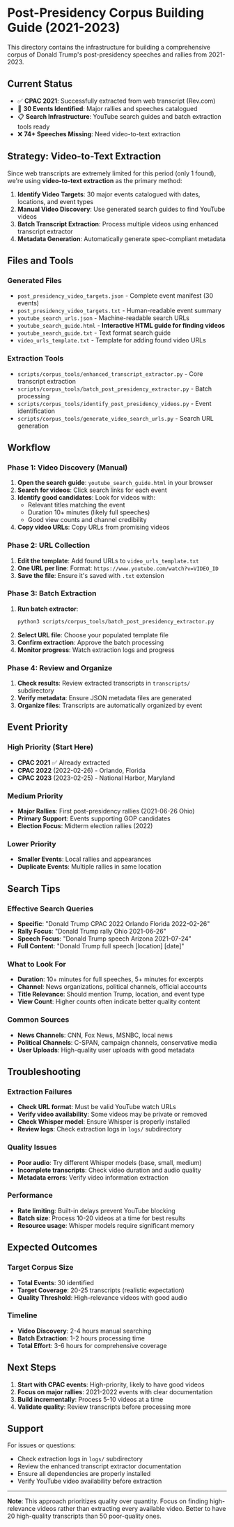 # Post-Presidency Corpus Building Guide (2021-2023)

This directory contains the infrastructure for building a comprehensive corpus of Donald Trump's post-presidency speeches and rallies from 2021-2023.

## Current Status

- ✅ **CPAC 2021**: Successfully extracted from web transcript (Rev.com)
- 🔄 **30 Events Identified**: Major rallies and speeches catalogued
- 📋 **Search Infrastructure**: YouTube search guides and batch extraction tools ready
- ❌ **74+ Speeches Missing**: Need video-to-text extraction

## Strategy: Video-to-Text Extraction

Since web transcripts are extremely limited for this period (only 1 found), we're using **video-to-text extraction** as the primary method:

1. **Identify Video Targets**: 30 major events catalogued with dates, locations, and event types
2. **Manual Video Discovery**: Use generated search guides to find YouTube videos
3. **Batch Transcript Extraction**: Process multiple videos using enhanced transcript extractor
4. **Metadata Generation**: Automatically generate spec-compliant metadata

## Files and Tools

### Generated Files
- `post_presidency_video_targets.json` - Complete event manifest (30 events)
- `post_presidency_video_targets.txt` - Human-readable event summary
- `youtube_search_urls.json` - Machine-readable search URLs
- `youtube_search_guide.html` - **Interactive HTML guide for finding videos**
- `youtube_search_guide.txt` - Text format search guide
- `video_urls_template.txt` - Template for adding found video URLs

### Extraction Tools
- `scripts/corpus_tools/enhanced_transcript_extractor.py` - Core transcript extraction
- `scripts/corpus_tools/batch_post_presidency_extractor.py` - Batch processing
- `scripts/corpus_tools/identify_post_presidency_videos.py` - Event identification
- `scripts/corpus_tools/generate_video_search_urls.py` - Search URL generation

## Workflow

### Phase 1: Video Discovery (Manual)
1. **Open the search guide**: `youtube_search_guide.html` in your browser
2. **Search for videos**: Click search links for each event
3. **Identify good candidates**: Look for videos with:
   - Relevant titles matching the event
   - Duration 10+ minutes (likely full speeches)
   - Good view counts and channel credibility
4. **Copy video URLs**: Copy URLs from promising videos

### Phase 2: URL Collection
1. **Edit the template**: Add found URLs to `video_urls_template.txt`
2. **One URL per line**: Format: `https://www.youtube.com/watch?v=VIDEO_ID`
3. **Save the file**: Ensure it's saved with `.txt` extension

### Phase 3: Batch Extraction
1. **Run batch extractor**: 
   ```bash
   python3 scripts/corpus_tools/batch_post_presidency_extractor.py
   ```
2. **Select URL file**: Choose your populated template file
3. **Confirm extraction**: Approve the batch processing
4. **Monitor progress**: Watch extraction logs and progress

### Phase 4: Review and Organize
1. **Check results**: Review extracted transcripts in `transcripts/` subdirectory
2. **Verify metadata**: Ensure JSON metadata files are generated
3. **Organize files**: Transcripts are automatically organized by event

## Event Priority

### High Priority (Start Here)
- **CPAC 2021** ✅ Already extracted
- **CPAC 2022** (2022-02-26) - Orlando, Florida
- **CPAC 2023** (2023-02-25) - National Harbor, Maryland

### Medium Priority
- **Major Rallies**: First post-presidency rallies (2021-06-26 Ohio)
- **Primary Support**: Events supporting GOP candidates
- **Election Focus**: Midterm election rallies (2022)

### Lower Priority
- **Smaller Events**: Local rallies and appearances
- **Duplicate Events**: Multiple rallies in same location

## Search Tips

### Effective Search Queries
- **Specific**: "Donald Trump CPAC 2022 Orlando Florida 2022-02-26"
- **Rally Focus**: "Donald Trump rally Ohio 2021-06-26"
- **Speech Focus**: "Donald Trump speech Arizona 2021-07-24"
- **Full Content**: "Donald Trump full speech [location] [date]"

### What to Look For
- **Duration**: 10+ minutes for full speeches, 5+ minutes for excerpts
- **Channel**: News organizations, political channels, official accounts
- **Title Relevance**: Should mention Trump, location, and event type
- **View Count**: Higher counts often indicate better quality content

### Common Sources
- **News Channels**: CNN, Fox News, MSNBC, local news
- **Political Channels**: C-SPAN, campaign channels, conservative media
- **User Uploads**: High-quality user uploads with good metadata

## Troubleshooting

### Extraction Failures
- **Check URL format**: Must be valid YouTube watch URLs
- **Verify video availability**: Some videos may be private or removed
- **Check Whisper model**: Ensure Whisper is properly installed
- **Review logs**: Check extraction logs in `logs/` subdirectory

### Quality Issues
- **Poor audio**: Try different Whisper models (base, small, medium)
- **Incomplete transcripts**: Check video duration and audio quality
- **Metadata errors**: Verify video information extraction

### Performance
- **Rate limiting**: Built-in delays prevent YouTube blocking
- **Batch size**: Process 10-20 videos at a time for best results
- **Resource usage**: Whisper models require significant memory

## Expected Outcomes

### Target Corpus Size
- **Total Events**: 30 identified
- **Target Coverage**: 20-25 transcripts (realistic expectation)
- **Quality Threshold**: High-relevance videos with good audio

### Timeline
- **Video Discovery**: 2-4 hours manual searching
- **Batch Extraction**: 1-2 hours processing time
- **Total Effort**: 3-6 hours for comprehensive coverage

## Next Steps

1. **Start with CPAC events**: High-priority, likely to have good videos
2. **Focus on major rallies**: 2021-2022 events with clear documentation
3. **Build incrementally**: Process 5-10 videos at a time
4. **Validate quality**: Review transcripts before processing more

## Support

For issues or questions:
- Check extraction logs in `logs/` subdirectory
- Review the enhanced transcript extractor documentation
- Ensure all dependencies are properly installed
- Verify YouTube video availability before extraction

---

**Note**: This approach prioritizes quality over quantity. Focus on finding high-relevance videos rather than extracting every available video. Better to have 20 high-quality transcripts than 50 poor-quality ones.
